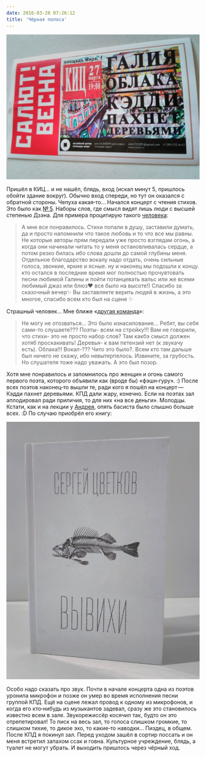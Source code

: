 ```yaml
---
date: 2016-03-28 07:26:12
title: 'Чёрная полоса'
---
```


![Билет в КИЦ](salyut-vesna-kic-27-03-16.jpg)

Пришёл в КИЦ… и не нашёл, блядь, вход (искал минут 5, пришлось обойти здание вокруг). Обычно вход
спереди, но тут он оказался с обратной стороны. Чепуха какая‐то… Начался концерт с чтения стихов.
Это было как [№ 5](https://en.wikipedia.org/wiki/No._5,_1948). Наборы слов, где смысл видят лишь
люди с высшей степенью Дзэна. Для примера процитирую такого
[человека](https://vk.com/wall-115786413_39):

> А мне все понравилось. Стихи попали в душу, заставили думать, да и просто напомнили что такое
> любовь и то что все мы равны. Не которые авторы прям передали уже просто взглядам огонь, а когда
> они начинали читать то у меня остановливалась сердце, а потом резко билась ибо слова дошли до
> самой глубины меня. Отдельное благодарство вокалу надо отдать, очень сильные голоса, звонкие,
> яркие и ясные. ну и наконец мы подошли к концу. кто остался в последние время мог полностью
> прочувтовать песни любимой Галины и пойти потанцевать вальс или же всеми любимый джаз или блюз❤
> все было на высоте!) Спасибо за сказочный вечер✨ Вы заставляете верить людей в жизнь, а это
> многое, спасибо всем кто был на сцене ✨

Страшный человек… Мне ближе «[другая команда](https://vk.com/wall-115786413_36)»:

> Не могу не отозваться… Это было изнасилование… Ребят, вы себя сами-то слушаете??? Поэты- всем на
> стройку!!! Вам не говорили, что стихи- это не просто набор слов? Там какбэ смысл должен хотяб
> проскакивать! Деревья- к вам петензий нет (к звукачу есть). Облака!!! Вокал-??? Чито это было?.
> Всем кто там дальше был ничего не скажу, ибо невытерпелось. Извините, за грубость. Но слушателя
> тоже надо уважать. А это был позор.

Хотя мне понравилось и запомнилось про женщин и огонь самого первого поэта, которого объявили как
(вроде бы) «фэшн‐гуру». :) После всех поэтов наконец‐то вышли те, ради кого я пошёл на
концерт — Кэдди пахнет деревьями. КПД дали жару, конечно. Если на поэтах зал аплодировал ради
приличия, то для них «на все деньги». Молодцы. Кстати, как и на лекции у
[Андрея](https://vk.com/a_shevelev), опять басиста было слышно больше всех. :D По случаю приобрёл
его книгу:

![Книга Сергея Цветкова «Вывихи»](vyvihi.jpg)

Особо надо сказать про звук. Почти в начале концерта одна из поэтов уронила микрофон и позже он умер
во время исполнения песни группой КПД. Ещё на сцене лежал провод к одному из микрофонов, и когда его
кто‐нибудь из музыкантов задевал, сразу же это становилось известно всем в зале. Звукорежиссёр
косячил так, будто он это отрепетировал! То писк на весь зал, то голоса слишком громкие, то слишком
тихие, то дикое эхо, то какие‐то наводки… Пиздец, в общем. После КПД я покинул зал. Перед уходом
зашёл в сортир поссать и он меня встретил запахом ссак и говна. Культурное учреждение, блядь, а
туалет не могут убрать. И выходить пришлось через чёрный ход.
